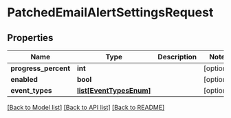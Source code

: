 # PatchedEmailAlertSettingsRequest


## Properties
Name | Type | Description | Notes
------------ | ------------- | ------------- | -------------
**progress_percent** | **int** |  | [optional] 
**enabled** | **bool** |  | [optional] 
**event_types** | [**list[EventTypesEnum]**](EventTypesEnum.md) |  | [optional] 

[[Back to Model list]](../README.md#documentation-for-models) [[Back to API list]](../README.md#documentation-for-api-endpoints) [[Back to README]](../README.md)


